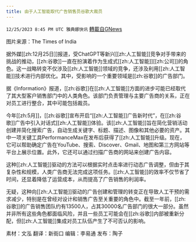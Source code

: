 ```yaml
---
title: 由于人工智能取代广告销售员谷歌大裁员
---
```

`12/25/2023 8:45 PM UTC 雅典娜快讯` [轉載自GNews](https://gnews.org/articles/2150695)

图片来源：The Times of India

据外媒[[zh:12月25日]]报道，受ChatGPT等新兴[[zh:人工智能]]竞争对手带来的挑战的推动，[[zh:谷歌]]一直在扮演着作为生成式[[zh:人工智能]][[zh:公司]]的角色。这一战略转变不仅涉及[[zh:人工智能]]领域的竞争，还涉及利用[[zh:人工智能]]技术进行内部优化。其中，受影响的一个重要领域是[[zh:谷歌]]的广告部门。

据《Information》报道，[[zh:谷歌]]在[[zh:人工智能]]方面的进步可能已经取代了其大型客户销售部门中的人类角色。该部门负责管理与主要广告商的关系，正在对员工进行整合，其中可能包括裁员。

今年[[zh:5月]]，[[zh:谷歌]]宣布开启“[[zh:人工智能]]广告新时代”，在[[zh:谷歌]]广告中引入对话式[[zh:人工智能]]体验。该[[zh:人工智能]]旨在简化营销活动创建并简化搜索广告，自动生成关键字、标题、描述、图像和其他必要的资产。其中一项关键工具PerformanceMax在发布后获得了[[zh:人工智能]]升级。现在，它可以帮助确定广告在YouTube、搜索、Discover、Gmail、地图和第三方网站等平台上展示位置。此外，它还可以通过扫描广告商的网站来创建广告内容。

这种[[zh:人工智能]]驱动的方法可以根据实时点击率进行动态广告调整，但由于其复杂性和规模，人类广告商无法完成这项任务。[[zh:人工智能]]的效率不仅节省了时间，还显着降低了运营成本，从而提高了广告销售的利润率。

无疑，这种向[[zh:人工智能]]驱动的广告创建和管理的转变正在导致人工干预的需求减少，特别是在曾经对设计和销售广告至关重要的角色中。截至一年前，[[zh:谷歌]]的广告销售团队约有13500人，占其30000名广告部门的很大一部分。虽然并非所有这些角色都面临风险，并且一些员工可能会在[[zh:谷歌]]内部被重新分配，但[[zh:人工智能]]集成对员工队伍产生了不可否认的影响。

         
素材：文泓  翻译：新街口  编辑：李易通  发布：陶子



